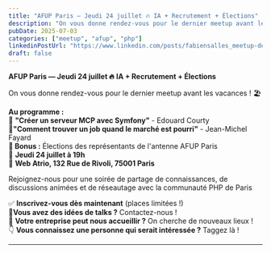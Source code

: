 ```yaml
---
title: "AFUP Paris — Jeudi 24 juillet 🔥 IA + Recrutement + Élections"
description: "On vous donne rendez-vous pour le dernier meetup avant les vacances ! 🏖️"
pubDate: 2025-07-03
categories: ["meetup", "afup", "php"]
linkedinPostUrl: "https://www.linkedin.com/posts/fabiensalles_meetup-de-juillet-ia-recrutement-et-%C3%A9lection-activity-7346476001888989184-FOKH"
draft: false
---
```


**AFUP Paris — Jeudi 24 juillet 🔥** **IA + Recrutement + Élections**

On vous donne rendez-vous pour le dernier meetup avant les vacances ! 🏖️

**Au programme :**  
🤖 **"Créer un serveur MCP avec Symfony"** - Edouard Courty  
💼**"Comment trouver un job quand le marché est pourri"** - Jean-Michel Fayard  
**👥 Bonus :** Élections des représentants de l'antenne AFUP Paris  
📅 **Jeudi 24 juillet à 19h**  
📍 **Web Atrio, 132 Rue de Rivoli, 75001 Paris**

Rejoignez-nous pour une soirée de partage de connaissances, de discussions animées et de réseautage avec la communauté PHP de Paris

✅ **Inscrivez-vous dès maintenant** (places limitées !)  
💬**Vous avez des idées de talks ?** Contactez-nous !  
🏢 **Votre entreprise peut nous accueillir ?** On cherche de nouveaux lieux !  
👇 **Vous connaissez une personne qui serait intéressée ?** Taggez là !

---